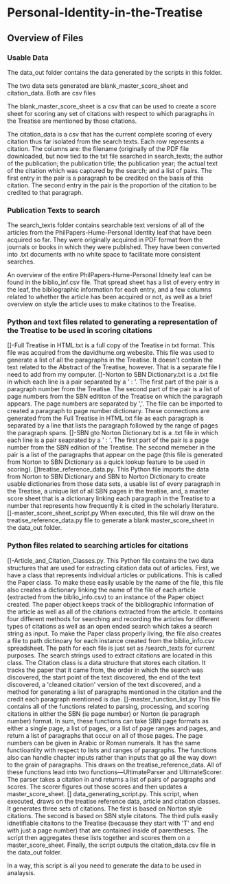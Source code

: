 # Personal-Identity-in-the-Treatise

## Overview of Files

### Usable Data
The data_out folder contains the  data  generated by the scripts in this folder.

The two data sets generated are blank_master_score_sheet and citation_data. Both are csv files

  The blank_master_score_sheet is a csv that can be used to create a score sheet for scoring any set of citations with respect to which paragraphs in the Treatise are mentioned by those citations.
  
  The citation_data is a csv that has the current complete scoring of every citation thus far isolated from the search texts. Each row represents a citation. The columns are: the filename (originally of the PDF file downloaded, but now tied to the txt file searched in search_texts; the author of the publication; the publication title; the publication year; the actual text of the citation which was captured by the search; and a list of pairs. The first entry in the pair is a paragraph to be credited on the basis of this citation. The second entry in the pair is the proportion of the citation to be credited to that paragraph.
  
### Publication Texts to search
The search_texts folder contains searchable text versions of all of the articles from the PhilPapers-Hume-Personal Identity leaf that have been acquired so far. They were originally acquired in PDF format from the journals or books in which they were published. They have been converted into .txt documents with no white space to facilitate more consistent searches.

An overview of the entire PhilPapers-Hume-Personal Idneity leaf can be found in the biblio_inf.csv file. That spread sheet has a list of every entry in the leaf, the bibliographic information for each entry, and a few columns related to whether the article has been acquired or not, as well as a brief overview on style the article uses to make citatinos to the Treatise.

### Python and text files related to generating a representation of the Treatise to be used in scoring citations
[]-Full Treatise in HTML.txt is a full copy of the Treatise in txt format. This file was acquired from the davidhume.org webesite. This file was used to generate a list of all the paragraphs in the Treatise. It doesn't contain the text related to the Abstract of the Treatise, however. That is a separate file I need to add from my computer.
[]-Norton to SBN Dictionary.txt is a .txt file in which each line is a pair separated by a ' : '. The first part of the pair is a paragraph number from the Treatise. The second part of the pair is a list of page numbers from the SBN edititon of the Treatise on which the paragraph appears. The page numbers are separated by ','. The file can be imported to created a paragraph to page number dictionary. These connections are generated from the Full Treatise in HTML.txt file as each paragraph is separated by a line that lists the paragraph followed by the range of pages the paragraph spans.
[]-SBN gto Norton Dictionary.txt is a .txt file in which each line is a pair seaprated by a ' : '. The first part of the pair is a page number from the SBN edition of the Treatise. The second memeber in the pair is a list of the paragraphs that appear on the page (this file is generated from Norton to SBN Dictionary as a quick lookup feature to be used in scoring).
[]treatise_reference_data.py. This Python file imports the data from Norton to SBN Dictionary and SBN to Norton Dictionary to create usable dictionaries from those data sets, a usable list of every paragraph in the Treatise, a unique list of all SBN pages in the treatise, and, a master score sheet that is a dictionary linking each paragraph in the Treatise to a number that represents how frequently it is cited in the scholarly literature. 
[]-master_score_sheet_script.py When executed, this file will draw on the treatise_reference_data.py file to generate a blank master_score_sheet in the data_out folder.

### Python files related to searching articles for citations
[]-Article_and_Citation_Classes.py. This Python file contains the two data structures that are used for extracting citation data out of articles. First, we have a class that represents individual articles or publications. This is called the Paper class. To make these easily usable by the name of the file, this file also creates a dictionary linking the name of the file of each article (extracted from the biblio_info.csv) to an instance of the Paper object created. The paper object keeps track of the bibliographic information of the article as well as all of the citations extracted from the article. It contains four different methods for searching and recording the articles for different types of citations as well as an open ended search which takes a search string as input. To make the Paper class properly living, the file also creates a file to path dictinoary for each instance created from the biblio_info.csv spreadsheet. The path for each file is just set as /search_texts for current purposes. The search strings used to extract citations are located in this class. The Citation class is a data structure that stores each citation. It tracks the paper that it came from, the order in which the search was discovered, the start point of the text discovered, the end of the text discovered, a 'cleaned citation' version of the text discovered, and a method for generating a list of paragraphs mentioned in the citation and the credit each paragraph mentioned is due.
[]-master_function_list.py This file contains all of the functions related to parsing, processing, and scoring citations in either the SBN (ie page number) or Norton (ie paragraph number) format. In sum, these functions can  take SBN page formats as either a single page, a list of pages, or a list of page ranges and pages, and return a list of paragraphs that occur on all of those pages. The page numbers can be given in Arabic or Roman numerals. It has the same functioanlity with respect to lists and ranges of paragraphs. The functions also can handle chapter inputs rather than inputs that go all the way down to the grain of paragraphs. This draws on the treatise_reference_data. All of these functions lead into two functions—UltimateParser and UltimateScorer. The parser takes a citation in and returns a list of pairs of paragraphs and scores. The scorer figures out those scores and then updates a master_score_sheet.
[] data_generating_script.py. This script, when executed, draws on the treatise reference data, article and citation classes. It generates three sets of citations. The first is based on Norton style citations. The second is based on SBN style citatons. The third pulls easily idnetifiable citaitons to the Treatise (becauase they start with 'T' and end with just a page number) that are contained inside of parentheses. The script then aggregates these lists together and scores them on a master_score_sheet. Finally, the script outputs the citation_data.csv file in the data_out folder. 

In a way, this script is all you need to generate the data to be used in analaysis. 



